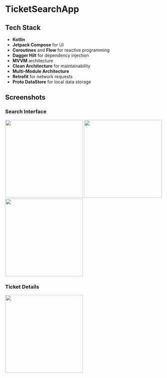 # TicketSearchApp

## Tech Stack
- **Kotlin**
- **Jetpack Compose** for UI
- **Coroutines** and **Flow** for reactive programming
- **Dagger Hilt** for dependency injection
- **MVVM** architecture
- **Clean Architecture** for maintainability
- **Multi-Module Architecture**
- **Retrofit** for network requests
- **Proto DataStore** for local data storage

## Screenshots

### Search Interface
<img src="https://i.imgur.com/VgE3JON.png" width="250"> <img src="https://i.imgur.com/z3n5VMS.png" width="250"> <img src="https://i.imgur.com/JyXQGxD.png" width="250">

### Ticket Details
<img src="https://i.imgur.com/YH9EULk.png" width="250">
